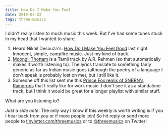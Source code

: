```yaml
---
title: How Do I Make You Feel
date: 2015-05-22
tags: three-musics
---
```


I didn't really listen to much music this week. But I've had some tunes stuck in my head that I wanted to share.

1. Heard Nikhil Desouza's: <a href="https://soundcloud.com/nikhildsouza/how-do-i-make-you-feel-good">How Do I Make You Feel Good</a> last night. Innocent, simple, campfire music. Just my kind of track.
1. <a href="https://www.youtube.com/watch?v=EQ783EHQkng">Moongil Thottam</a> is a Tamil track by A.R. Rehman (so that automatically makes it worth listening to). The lyrics translate to something fairly generic as far as Indian music goes (although the poetry of a language I don't speak is probably lost on me), but I still like it.
1. Someone off this list sent me this <a href="https://soundcloud.com/princefoxmusic/raindrops-feat-kerli-prince-fox-remix">Prince Fox remix of SNBRN's Raindrops</a> that I really like for work music. I don't see it as a standalone track, but I think it would be great for a longer playlist with similar stuff.

What are you listening to?

<em>Just a side note</em>: The only way I know if this weekly is worth writing is if you I hear back from you or if more people join! So hit reply or send more people to <a href="http://tinyletter.com/threemusics">tinyletter.com/threemusics</a> or to <a href="http://twitter.com/threemusics">@threemusics</a> on Twitter!
